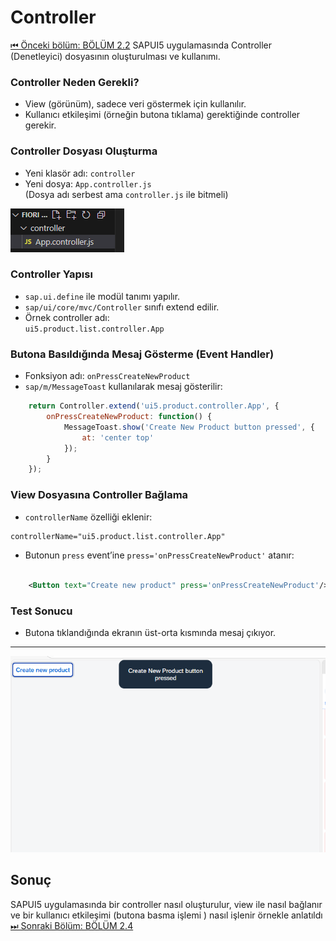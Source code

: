 # Controller
[⏮ Önceki bölüm: BÖLÜM 2.2](./BÖLÜM2.2%20.md)
SAPUI5 uygulamasında Controller (Denetleyici) dosyasının oluşturulması ve kullanımı.

### Controller Neden Gerekli?
- View (görünüm), sadece veri göstermek için kullanılır.
- Kullanıcı etkileşimi (örneğin butona tıklama) gerektiğinde controller gerekir.

### Controller Dosyası Oluşturma
- Yeni klasör adı: `controller`
- Yeni dosya: `App.controller.js`  
(Dosya adı serbest ama `controller.js` ile bitmeli)

![Controller](/Image/2/2.3/1.Controller.png)


### Controller Yapısı
- `sap.ui.define` ile modül tanımı yapılır.
- `sap/ui/core/mvc/Controller` sınıfı extend edilir.
- Örnek controller adı:  
    `ui5.product.list.controller.App`

### Butona Basıldığında Mesaj Gösterme (Event Handler)
- Fonksiyon adı: `onPressCreateNewProduct`
- `sap/m/MessageToast` kullanılarak mesaj gösterilir:

```js
    return Controller.extend('ui5.product.controller.App', {
        onPressCreateNewProduct: function() {
            MessageToast.show('Create New Product button pressed', {
                at: 'center top'
            });
        }
    });
```

### View Dosyasına Controller Bağlama
- `controllerName` özelliği eklenir:

```xml
controllerName="ui5.product.list.controller.App"
```

- Butonun `press` event’ine `press='onPressCreateNewProduct'` atanır:

```xml

    <Button text="Create new product" press='onPressCreateNewProduct'/>
```

### Test Sonucu
- Butona tıklandığında ekranın üst-orta kısmında mesaj çıkıyor.

---
![Finish](/Image/2/2.3/2.Finish.png)
##  Sonuç
 SAPUI5 uygulamasında bir controller nasıl oluşturulur, view ile nasıl bağlanır ve bir kullanıcı etkileşimi (butona basma işlemi ) nasıl işlenir örnekle anlatıldı
[⏭ Sonraki Bölüm: BÖLÜM 2.4](./BÖLÜM2.4%20.md)